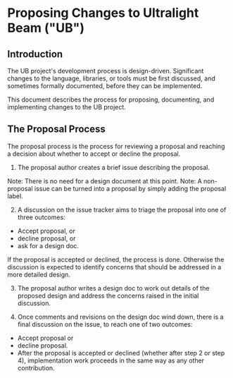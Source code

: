 # Proposing Changes to Ultralight Beam ("UB")
## Introduction
The UB project's development process is design-driven. Significant changes to the language, libraries, or tools must be first discussed, and sometimes formally documented, before they can be implemented.

This document describes the process for proposing, documenting, and implementing changes to the UB project.

## The Proposal Process
The proposal process is the process for reviewing a proposal and reaching a decision about whether to accept or decline the proposal.

1. The proposal author creates a brief issue describing the proposal.

  Note: There is no need for a design document at this point.
  Note: A non-proposal issue can be turned into a proposal by simply adding the proposal label.

2. A discussion on the issue tracker aims to triage the proposal into one of three outcomes:
  - Accept proposal, or
  - decline proposal, or
  - ask for a design doc.
 
  If the proposal is accepted or declined, the process is done. Otherwise the discussion is expected to identify concerns that should be addressed in a more detailed design.

3. The proposal author writes a design doc to work out details of the proposed design and address the concerns raised in the initial discussion.

4. Once comments and revisions on the design doc wind down, there is a final discussion on the issue, to reach one of two outcomes:
  - Accept proposal or
  - decline proposal.
  - After the proposal is accepted or declined (whether after step 2 or step 4), implementation work proceeds in the same way as any other contribution.
